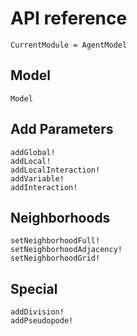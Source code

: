 # API reference

```@meta
CurrentModule = AgentModel
```

## Model

```@docs
Model
```

## Add Parameters
```@docs
addGlobal!
addLocal!
addLocalInteraction!
addVariable!
addInteraction!
```

## Neighborhoods
```@docs
setNeighborhoodFull!
setNeighborhoodAdjacency!
setNeighborhoodGrid!
```

## Special
```@docs
addDivision!
addPseudopode!
```
